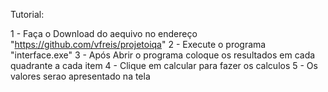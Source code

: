 Tutorial:

1 - Faça o Download do aequivo no endereço "https://github.com/vfreis/projetoiqa"
2 - Execute o programa "interface.exe"
3 - Após Abrir o programa coloque os resultados em cada quadrante a cada item 
4 - Clique em calcular para fazer os calculos
5 - Os valores serao apresentado na tela 

